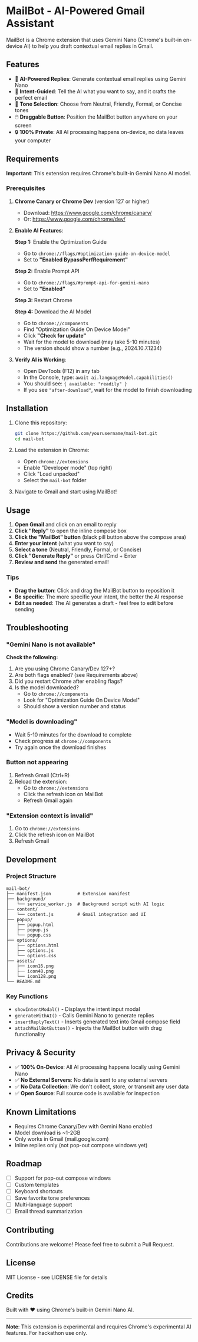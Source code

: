# MailBot - AI-Powered Gmail Assistant

MailBot is a Chrome extension that uses Gemini Nano (Chrome's built-in on-device AI) to help you draft contextual email replies in Gmail.

## Features

- 🤖 **AI-Powered Replies**: Generate contextual email replies using Gemini Nano
- 📝 **Intent-Guided**: Tell the AI what you want to say, and it crafts the perfect email
- 🎨 **Tone Selection**: Choose from Neutral, Friendly, Formal, or Concise tones
- 🖱️ **Draggable Button**: Position the MailBot button anywhere on your screen
- 🔒 **100% Private**: All AI processing happens on-device, no data leaves your computer

## Requirements

**Important**: This extension requires Chrome's built-in Gemini Nano AI model.

### Prerequisites

1. **Chrome Canary or Chrome Dev** (version 127 or higher)
   - Download: https://www.google.com/chrome/canary/
   - Or: https://www.google.com/chrome/dev/

2. **Enable AI Features**:
   
   **Step 1:** Enable the Optimization Guide
   - Go to `chrome://flags/#optimization-guide-on-device-model`
   - Set to **"Enabled BypassPerfRequirement"**
   
   **Step 2:** Enable Prompt API
   - Go to `chrome://flags/#prompt-api-for-gemini-nano`
   - Set to **"Enabled"**
   
   **Step 3:** Restart Chrome
   
   **Step 4:** Download the AI Model
   - Go to `chrome://components`
   - Find "Optimization Guide On Device Model"
   - Click **"Check for update"**
   - Wait for the model to download (may take 5-10 minutes)
   - The version should show a number (e.g., 2024.10.7.1234)

3. **Verify AI is Working**:
   - Open DevTools (F12) in any tab
   - In the Console, type: `await ai.languageModel.capabilities()`
   - You should see: `{ available: "readily" }`
   - If you see `"after-download"`, wait for the model to finish downloading

## Installation

1. Clone this repository:
   ```bash
   git clone https://github.com/yourusername/mail-bot.git
   cd mail-bot
   ```

2. Load the extension in Chrome:
   - Open `chrome://extensions`
   - Enable "Developer mode" (top right)
   - Click "Load unpacked"
   - Select the `mail-bot` folder

3. Navigate to Gmail and start using MailBot!

## Usage

1. **Open Gmail** and click on an email to reply
2. **Click "Reply"** to open the inline compose box
3. **Click the "MailBot" button** (black pill button above the compose area)
4. **Enter your intent** (what you want to say)
5. **Select a tone** (Neutral, Friendly, Formal, or Concise)
6. **Click "Generate Reply"** or press Ctrl/Cmd + Enter
7. **Review and send** the generated email!

### Tips

- **Drag the button**: Click and drag the MailBot button to reposition it
- **Be specific**: The more specific your intent, the better the AI response
- **Edit as needed**: The AI generates a draft - feel free to edit before sending

## Troubleshooting

### "Gemini Nano is not available"

**Check the following:**

1. Are you using Chrome Canary/Dev 127+?
2. Are both flags enabled? (see Requirements above)
3. Did you restart Chrome after enabling flags?
4. Is the model downloaded?
   - Go to `chrome://components`
   - Look for "Optimization Guide On Device Model"
   - Should show a version number and status

### "Model is downloading"

- Wait 5-10 minutes for the download to complete
- Check progress at `chrome://components`
- Try again once the download finishes

### Button not appearing

1. Refresh Gmail (Ctrl+R)
2. Reload the extension:
   - Go to `chrome://extensions`
   - Click the refresh icon on MailBot
   - Refresh Gmail again

### "Extension context is invalid"

1. Go to `chrome://extensions`
2. Click the refresh icon on MailBot
3. Refresh Gmail

## Development

### Project Structure

```
mail-bot/
├── manifest.json          # Extension manifest
├── background/
│   └── service_worker.js  # Background script with AI logic
├── content/
│   └── content.js         # Gmail integration and UI
├── popup/
│   ├── popup.html
│   ├── popup.js
│   └── popup.css
├── options/
│   ├── options.html
│   ├── options.js
│   └── options.css
├── assets/
│   ├── icon16.png
│   ├── icon48.png
│   └── icon128.png
└── README.md
```

### Key Functions

- `showIntentModal()` - Displays the intent input modal
- `generateWithAI()` - Calls Gemini Nano to generate replies
- `insertReplyText()` - Inserts generated text into Gmail compose field
- `attachMailBotButton()` - Injects the MailBot button with drag functionality

## Privacy & Security

- ✅ **100% On-Device**: All AI processing happens locally using Gemini Nano
- ✅ **No External Servers**: No data is sent to any external servers
- ✅ **No Data Collection**: We don't collect, store, or transmit any user data
- ✅ **Open Source**: Full source code is available for inspection

## Known Limitations

- Requires Chrome Canary/Dev with Gemini Nano enabled
- Model download is ~1-2GB
- Only works in Gmail (mail.google.com)
- Inline replies only (not pop-out compose windows yet)

## Roadmap

- [ ] Support for pop-out compose windows
- [ ] Custom templates
- [ ] Keyboard shortcuts
- [ ] Save favorite tone preferences
- [ ] Multi-language support
- [ ] Email thread summarization

## Contributing

Contributions are welcome! Please feel free to submit a Pull Request.

## License

MIT License - see LICENSE file for details

## Credits

Built with ❤️ using Chrome's built-in Gemini Nano AI.

---

**Note**: This extension is experimental and requires Chrome's experimental AI features. For hackathon use only.
